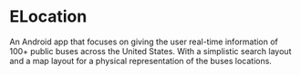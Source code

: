 # ELocation
An Android app that focuses on giving the user real-time information of 100+ public buses across the United States. With a simplistic search layout and a map layout for a physical representation of the buses locations. 
